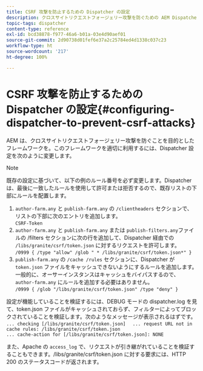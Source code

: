 ```yaml
---
title: CSRF 攻撃を防止するための Dispatcher の設定
description: クロスサイトリクエストフォージェリー攻撃を防ぐための AEM Dispatcher の設定方法について説明します。
topic-tags: dispatcher
content-type: reference
exl-id: bcd38878-f977-46a6-b01a-03e4d90aef01
source-git-commit: 2d90738d01fef6e37a2c25784ed4d1338c037c23
workflow-type: ht
source-wordcount: '217'
ht-degree: 100%

---
```


# CSRF 攻撃を防止するための Dispatcher の設定{#configuring-dispatcher-to-prevent-csrf-attacks}

AEM は、クロスサイトリクエストフォージェリー攻撃を防ぐことを目的としたフレームワークを。このフレームワークを適切に利用するには、Dispatcher 設定を次のように変更します。

>[!NOTE]
>
>既存の設定に基づいて、以下の例のルール番号を必ず変更します。Dispatcher は、最後に一致したルールを使用して許可または拒否するので、既存リストの下部にルールを配置します。

1. `author-farm.any` と `publish-farm.any` の `/clientheaders` セクションで、リストの下部に次のエントリを追加します。\
   `CSRF-Token`
1. `author-farm.any` と `publish-farm.any` または `publish-filters.any`ファイルの /filters セクションに次の行を追加して、Dispatcher 経由での `/libs/granite/csrf/token.json` に対するリクエストを許可します。\
   `/0999 { /type "allow" /glob " * /libs/granite/csrf/token.json*" }`
1. `publish-farm.any` の `/cache /rules` セクションに、Dispatcher が `token.json` ファイルをキャッシュできないようにするルールを追加します。一般的に、オーサーインスタンスはキャッシュをバイパスするので、`author-farm.any` にルールを追加する必要はありません。\
   `/0999 { /glob "/libs/granite/csrf/token.json" /type "deny" }`

設定が機能していることを検証するには、DEBUG モードの dispatcher.log を見て、token.json ファイルがキャッシュされておらず、フィルターによってブロックされていることを検証します。次のようなメッセージが表示されるはずです。\
`... checking [/libs/granite/csrf/token.json]  `
`... request URL not in cache rules: /libs/granite/csrf/token.json`\
`... cache-action for [/libs/granite/csrf/token.json]: NONE`

また、Apache の `access_log` で、リクエストが引き継がれていることを検証することもできます。/libs/granite/csrf/token.json に対する要求には、HTTP 200 のステータスコードが返されます。
